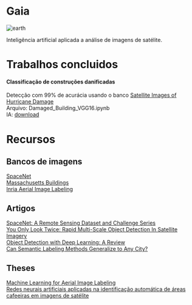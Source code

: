 # Gaia
![earth](https://earthseeds.space/header/earth-header-3.jpg)

Inteligência artificial aplicada a análise de imagens de satélite.

# Trabalhos concluidos
#### Classificação de construções danificadas
Detecção com 99% de acurácia usando o banco [Satellite Images of Hurricane Damage](https://www.kaggle.com/kmader/satellite-images-of-hurricane-damage)<br/> 
Arquivo: Damaged_Building_VGG16.ipynb<br/>
IA: [download](https://drive.google.com/file/d/1lwi20f40HSS88xJxOTkkxp90tFOXxsna/view?usp=sharing)<br/>



# Recursos
## Bancos de imagens
[SpaceNet](https://spacenet.ai/datasets/)<br/>
[Massachusetts Buildings ](https://www.kaggle.com/balraj98/massachusetts-buildings-dataset)<br/>
[Inria Aerial Image Labeling](https://project.inria.fr/aerialimagelabeling/)<br/>

## Artigos
[SpaceNet: A Remote Sensing Dataset and Challenge Series](https://arxiv.org/abs/1807.01232)<br/>
[You Only Look Twice: Rapid Multi-Scale Object Detection In Satellite Imagery](https://arxiv.org/abs/1805.09512)<br/>
[Object Detection with Deep Learning: A Review](https://arxiv.org/abs/1807.05511)<br/>
[Can Semantic Labeling Methods Generalize to Any City?](https://hal.inria.fr/hal-01468452/document)<br/>

## Theses
[Machine Learning for Aerial Image Labeling](https://www.cs.toronto.edu/~vmnih/docs/Mnih_Volodymyr_PhD_Thesis.pdf)<br/>
[Redes neurais artificiais aplicadas na identificação automática de áreas cafeeiras em imagens de satélite](http://www.epamig.ufla.br/geosolos/publicacoes/teses/LiviaNAndrade_dissert.pdf)<br/>
